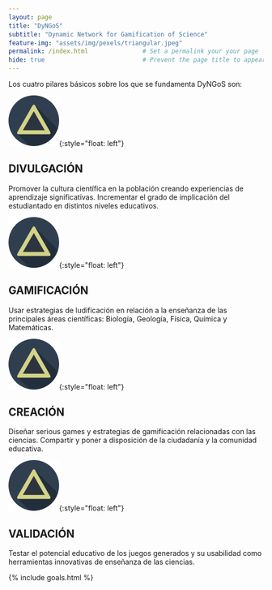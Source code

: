 ```yaml
---
layout: page
title: "DyNGoS" 
subtitle: "Dynamic Network for Gamification of Science"   
feature-img: "assets/img/pexels/triangular.jpeg" 
permalink: /index.html               # Set a permalink your your page
hide: true                           # Prevent the page title to appear in the navbar
---
```


Los cuatro pilares básicos sobre los que se fundamenta DyNGoS son: 

![Triangle](assets/img/triangle2.png){:style="float: left"} 
## DIVULGACIÓN
Promover la cultura científica en la población creando experiencias de aprendizaje significativas. Incrementar el grado de implicación del estudiantado en distintos niveles educativos. 

![Triangle](assets/img/triangle2.png){:style="float: left"}
## GAMIFICACIÓN 
Usar estrategias de ludificación en relación a la enseñanza de las principales áreas científicas: Biología, Geología, Física, Química y Matemáticas. 

![Triangle](assets/img/triangle2.png){:style="float: left"}
## CREACIÓN
Diseñar serious games y estrategias de gamificación relacionadas con las ciencias. Compartir y poner a disposición de la ciudadanía y la comunidad educativa.

![Triangle](assets/img/triangle2.png){:style="float: left"} 
## VALIDACIÓN 
Testar el potencial educativo de los juegos generados y su usabilidad como herramientas innovativas de enseñanza de las ciencias. 

{% include goals.html %}
